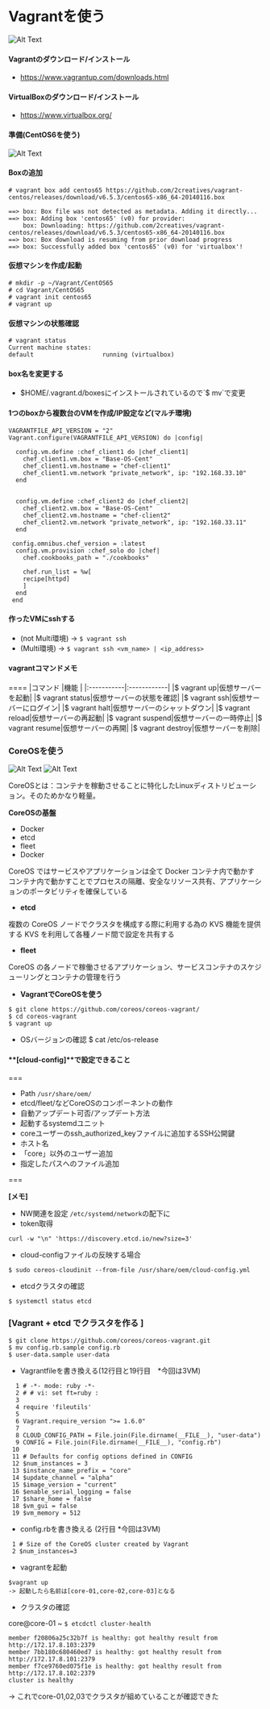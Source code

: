 # Vagrantを使う

![Alt Text](https://github.com/yhidetoshi/Pictures/raw/master/Vagrant/vagrant-icon.png)

#### Vagrantのダウンロード/インストール
  - https://www.vagrantup.com/downloads.html
  
  
#### VirtualBoxのダウンロード/インストール  
  - https://www.virtualbox.org/


#### 準備(CentOS6を使う)

![Alt Text](https://github.com/yhidetoshi/Pictures/raw/master/Vagrant/centos-icon.png)

#### Boxの追加

```
# vagrant box add centos65 https://github.com/2creatives/vagrant-centos/releases/download/v6.5.3/centos65-x86_64-20140116.box

==> box: Box file was not detected as metadata. Adding it directly...
==> box: Adding box 'centos65' (v0) for provider:
    box: Downloading: https://github.com/2creatives/vagrant-centos/releases/download/v6.5.3/centos65-x86_64-20140116.box
==> box: Box download is resuming from prior download progress
==> box: Successfully added box 'centos65' (v0) for 'virtualbox'!
```

#### 仮想マシンを作成/起動　
```
# mkdir -p ~/Vagrant/CentOS65
# cd Vagrant/CentOS65
# vagrant init centos65
# vagrant up
```
#### 仮想マシンの状態確認
```
# vagrant status                                                                                                
Current machine states:
default                   running (virtualbox)
```

#### box名を変更する
- $HOME/.vagrant.d/boxesにインストールされているので`$ mv`で変更


#### 1つのboxから複数台のVMを作成/IP設定など(マルチ環境)
```
VAGRANTFILE_API_VERSION = "2"
Vagrant.configure(VAGRANTFILE_API_VERSION) do |config|

  config.vm.define :chef_client1 do |chef_client1|
    chef_client1.vm.box = "Base-OS-Cent"
    chef_client1.vm.hostname = "chef-client1"
    chef_client1.vm.network "private_network", ip: "192.168.33.10"
  end


  config.vm.define :chef_client2 do |chef_client2|
    chef_client2.vm.box = "Base-OS-Cent"
    chef_client2.vm.hostname = "chef-client2"
    chef_client2.vm.network "private_network", ip: "192.168.33.11"
  end

 config.omnibus.chef_version = :latest
  config.vm.provision :chef_solo do |chef|
    chef.cookbooks_path = "./cookbooks"

    chef.run_list = %w[
	recipe[httpd]
    ]
  end
 end
```
#### 作ったVMにsshする
- (not Multi環境) -> `$ vagrant ssh`
- (Multi環境)     -> `$ vagrant ssh <vm_name> | <ip_address>`


#### vagrantコマンドメモ　
====
|コマンド    |機能         |
|:-----------|:------------|
|$ vagrant up|仮想サーバーを起動|
|$ vagrant status|仮想サーバーの状態を確認|
|$ vagrant ssh|仮想サーバーにログイン|
|$ vagrant halt|仮想サーバーのシャットダウン|
|$ vagrant reload|仮想サーバーの再起動|
|$ vagrant suspend|仮想サーバーの一時停止|
|$ vagrant resume|仮想サーバーの再開|
|$ vagrant destroy|仮想サーバーを削除|

  
  
### CoreOSを使う

![Alt Text](https://github.com/yhidetoshi/Pictures/raw/master/Vagrant/coreos-web.png)
![Alt Text](https://github.com/yhidetoshi/Pictures/raw/master/Vagrant/coreos-icon.png)


CoreOSとは：コンテナを稼動させることに特化したLinuxディストリビューション。そのためかなり軽量。

**CoreOSの基盤**

- Docker
- etcd
- fleet
- Docker

CoreOS ではサービスやアプリケーションは全て Docker コンテナ内で動かす
コンテナ内で動かすことでプロセスの隔離、安全なリソース共有、アプリケーションのポータビリティを確保している

- **etcd**
 
複数の CoreOS ノードでクラスタを構成する際に利用する為の KVS 機能を提供する
KVS を利用して各種ノード間で設定を共有する

- **fleet**

CoreOS の各ノードで稼働させるアプリケーション、サービスコンテナのスケジューリングとコンテナの管理を行う


- **VagrantでCoreOSを使う**
```
$ git clone https://github.com/coreos/coreos-vagrant/
$ cd coreos-vagrant
$ vagrant up
```
- OSバージョンの確認
$ cat /etc/os-release


#### **[cloud-config]**で設定できること
===
- Path `/usr/share/oem/`
- etcd/fleet/などCoreOSのコンポーネントの動作
- 自動アップデート可否/アップデート方法
- 起動するsystemdユニット
- coreユーザーのssh_authorized_keyファイルに追加するSSH公開鍵
- ホスト名
- 「core」以外のユーザー追加
- 指定したパスへのファイル追加

===

**[メモ]**
- NW関連を設定
`/etc/systemd/network`の配下に
- token取得
```
curl -w "\n" 'https://discovery.etcd.io/new?size=3'
```
- cloud-configファイルの反映する場合
```
$ sudo coreos-cloudinit --from-file /usr/share/oem/cloud-config.yml
```
- etcdクラスタの確認
```
$ systemctl status etcd
```

### [Vagrant + etcd でクラスタを作る ]
```
$ git clone https://github.com/coreos/coreos-vagrant.git
$ mv config.rb.sample config.rb
$ user-data.sample user-data
```

- Vagrantfileを書き換える(12行目と19行目　*今回は3VM)
```
  1 # -*- mode: ruby -*-
  2 # # vi: set ft=ruby :
  3
  4 require 'fileutils'
  5
  6 Vagrant.require_version ">= 1.6.0"
  7
  8 CLOUD_CONFIG_PATH = File.join(File.dirname(__FILE__), "user-data")
  9 CONFIG = File.join(File.dirname(__FILE__), "config.rb")
 10
 11 # Defaults for config options defined in CONFIG
 12 $num_instances = 3
 13 $instance_name_prefix = "core"
 14 $update_channel = "alpha"
 15 $image_version = "current"
 16 $enable_serial_logging = false
 17 $share_home = false
 18 $vm_gui = false
 19 $vm_memory = 512
```

- config.rbを書き換える (2行目 *今回は3VM)
```
 1 # Size of the CoreOS cluster created by Vagrant
 2 $num_instances=3
```
- vagrantを起動
```
$vagrant up
-> 起動したら名前は[core-01,core-02,core-03]となる
```

- クラスタの確認

core@core-01 ~ `$ etcdctl cluster-health`
```
member f20806a25c32b7f is healthy: got healthy result from http://172.17.8.103:2379
member 7bb180c680460ed7 is healthy: got healthy result from http://172.17.8.101:2379
member f7ce9760ed075f1e is healthy: got healthy result from http://172.17.8.102:2379
cluster is healthy
```
-> これでcore-01,02,03でクラスタが組めていることが確認できた
